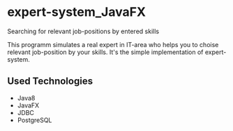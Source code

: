 # expert-system_JavaFX
Searching for relevant job-positions by entered skills

This programm simulates a real expert in IT-area who helps you to choise relevant job-position by your skills.
It's the simple implementation of expert-system.

## Used Technologies ##
* Java8
* JavaFX
* JDBC
* PostgreSQL

